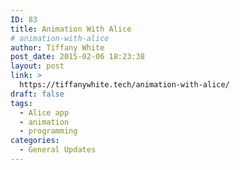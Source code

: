 ```yaml
---
ID: 83
title: Animation With Alice
# animation-with-alice
author: Tiffany White
post_date: 2015-02-06 18:23:38
layout: post
link: >
  https://tiffanywhite.tech/animation-with-alice/
draft: false
tags:
  - Alice app
  - animation
  - programming
categories:
  - General Updates
---
```

